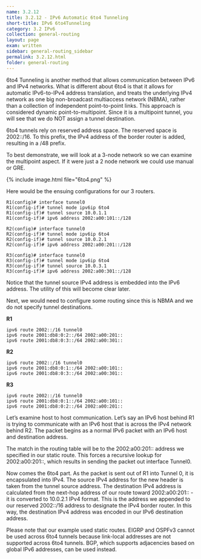 ```yaml
---
name: 3.2.12
title: 3.2.12 - IPv6 Automatic 6to4 Tunneling
short-title: IPv6 6to4Tunneling
category: 3.2 IPv6
collection: general-routing
layout: page
exam: written
sidebar: general-routing_sidebar
permalink: 3.2.12.html
folder: general-routing
---
```

6to4 Tunneling is another method that allows communication between IPv6 and IPv4 networks. What is different about 6to4 is that it allows for automatic IPv6-to-IPv4 address translation, and treats the underlying IPv4 network as one big non-broadcast multiaccess network (NBMA), rather than a collection of independent point-to-point links. This approach is considered dynamic point-to-multipoint. Since it is a multipoint tunnel, you will see that we do NOT assign a tunnel destination.

6to4 tunnels rely on reserved address space. The reserved space is 2002::/16. To this prefix, the IPv4 address of the border router is added, resulting in a /48 prefix.

To best demonstrate, we will look at a 3-node network so we can examine the multipoint aspect. If it were just a 2 node network we could use manual or GRE.

{% include image.html file="6to4.png" %}

Here would be the ensuing configurations for our 3 routers.
```
R1(config)# interface tunnel0
R1(config-if)# tunnel mode ipv6ip 6to4
R1(config-if)# tunnel source 10.0.1.1
R1(config-if)# ipv6 address 2002:a00:101::/128
```
```
R2(config)# interface tunnel0
R2(config-if)# tunnel mode ipv6ip 6to4
R2(config-if)# tunnel source 10.0.2.1
R2(config-if)# ipv6 address 2002:a00:201::/128
```
```
R3(config)# interface tunnel0
R3(config-if)# tunnel mode ipv6ip 6to4
R3(config-if)# tunnel source 10.0.3.1
R3(config-if)# ipv6 address 2002:a00:301::/128
```
Notice that the tunnel source IPv4 address is embedded into the IPv6 address. The utility of this will become clear later.

Next, we would need to configure some routing since this is NBMA and we do not specify tunnel destinations.

**R1**
```
ipv6 route 2002::/16 tunnel0
ipv6 route 2001:db8:0:2::/64 2002:a00:201::
ipv6 route 2001:db8:0:3::/64 2002:a00:301::
```
**R2**
```
ipv6 route 2002::/16 tunnel0
ipv6 route 2001:db8:0:1::/64 2002:a00:101::
ipv6 route 2001:db8:0:3::/64 2002:a00:301::
```
**R3**
```
ipv6 route 2002::/16 tunnel0
ipv6 route 2001:db8:0:1::/64 2002:a00:101::
ipv6 route 2001:db8:0:2::/64 2002:a00:201::
```

Let’s examine host to host communication. Let’s say an IPv6 host behind R1 is trying to communicate with an IPv6 host that is across the IPv4 network behind R2. The packet begins as a normal IPv6 packet with an IPv6 host and destination address.

The match in the routing table will be to the 2002:a00:201:: address we specified in our static route. This forces a recursive lookup for 2002:a00:201::, which results in sending the packet out interface Tunnel0.

Now comes the 6to4 part. As the packet is sent out of R1 into Tunnel 0, it is encapsulated into IPv4. The source IPv4 address for the new header is taken from the tunnel source address. The destination IPv4 address is calculated from the next-hop address of our route toward 2002:a00:201:: - it is converted to 10.0.2.1 IPv4 format. This is the address we appended to our reserved 2002::/16 address to designate the IPv4 border router. In this way, the destination IPv4 address was encoded in our IPv6 destination address.

Please note that our example used static routes. EIGRP and OSPFv3 cannot be used across 6to4 tunnels because link-local addresses are not supported across 6to4 tunnels. BGP, which supports adjacencies based on global IPv6 addresses, can be used instead.

